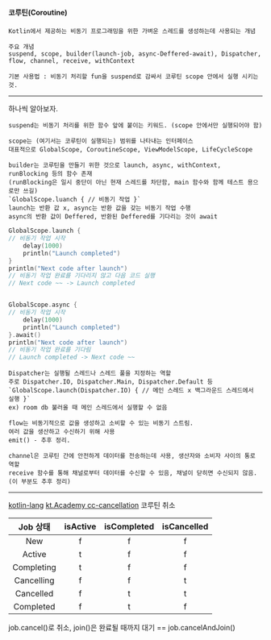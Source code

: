 #### 코루틴(Coroutine)
	Kotlin에서 제공하는 비동기 프로그래밍을 위한 가벼운 스레드를 생성하는데 사용되는 개념

	주요 개념 
	suspend, scope, builder(launch-job, async-Deffered-await), Dispatcher, flow, channel, receive, withContext
	
	기본 사용법 : 비동기 처리할 fun을 suspend로 감싸서 코루틴 scope 안에서 실행 시키는 것.

 - - - 
하나씩 알아보자.

	suspend는 비동기 처리를 위한 함수 앞에 붙이는 키워드. (scope 안에서만 실행되어야 함)

	scope는 (여기서는 코루틴이 실행되는) 범위를 나타내는 인터페이스
	대표적으로 GlobalScope, CoroutineScope, ViewModelScope, LifeCycleScope

	builder는 코루틴을 만들기 위한 것으로 launch, async, withContext, runBlocking 등의 함수 존재
	(runBlocking은 일시 중단이 아닌 현재 스레드를 차단함, main 함수와 함께 테스트 용으로만 쓰길)
	`GlobalScope.luanch { // 비동기 작업 }`
	launch는 반환 값 x, async는 반환 값을 갖는 비동기 작업 수행
	async의 반환 값이 Deffered, 반환된 Deffered를 기다리는 것이 await

```kotlin
GlobalScope.launch { 
// 비동기 작업 시작 
	delay(1000) 
	println("Launch completed") 
} 
println("Next code after launch")
// 비동기 작업 완료를 기다리지 않고 다음 코드 실행
// Next code ~~ -> Launch completed


GlobalScope.async { 
// 비동기 작업 시작 
	delay(1000) 
	println("Launch completed") 
}.await()
println("Next code after launch")
// 비동기 작업 완료를 기다림
// Launch completed -> Next code ~~
```


	
	Dispatcher는 실행될 스레드나 스레드 풀을 지정하는 역할
	주로 Dispatcher.IO, Dispatcher.Main, Dispatcher.Default 등
	`GlobalScope.launch(Dispatcher.IO) { // 메인 스레드 x 백그라운드 스레드에서 실행 }`
	ex) room db 불러올 때 메인 스레드에서 실행할 수 없음

	flow는 비동기적으로 값을 생성하고 소비할 수 있는 비동기 스트림.
	여러 값을 생산하고 수신하기 위해 사용
	emit() - 추후 정리.

	channel은 코루틴 간에 안전하게 데이터를 전송하는데 사용, 생산자와 소비자 사이의 통로 역할
	receive 함수를 통해 채널로부터 데이터를 수신할 수 있음, 채널이 닫히면 수신되지 않음.
	(이 부분도 추후 정리)


- - - 
[kotlin-lang](https://kotlinlang.org/docs/cancellation-and-timeouts.html) [kt.Academy cc-cancellation](https://kt.academy/article/cc-cancellation)
코루틴 취소

|   Job 상태   | isActive | isCompleted | isCancelled |
| :--------: | :------: | :---------: | :---------: |
|    New     |    f     |      f      |      f      |
|   Active   |    t     |      f      |      f      |
| Completing |    t     |      f      |      f      |
| Cancelling |    f     |      f      |      t      |
| Cancelled  |    f     |      t      |      t      |
| Completed  |    f     |      t      |      f      |

job.cancel()로 취소, join()은 완료될 때까지 대기 == job.cancelAndJoin()
	


